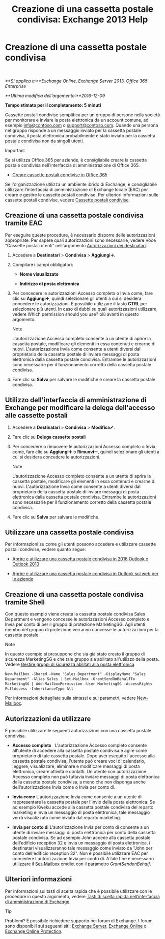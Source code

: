 ﻿---
title: 'Creazione di una cassetta postale condivisa: Exchange 2013 Help'
TOCTitle: Creazione di una cassetta postale condivisa
ms:assetid: d34bc827-1e83-4a7f-a219-8ba9c19fe24b
ms:mtpsurl: https://technet.microsoft.com/it-it/library/JJ150570(v=EXCHG.150)
ms:contentKeyID: 50481753
ms.date: 05/22/2018
mtps_version: v=EXCHG.150
ms.translationtype: MT
---

# Creazione di una cassetta postale condivisa

 

_**Si applica a:**Exchange Online, Exchange Server 2013, Office 365 Enterprise_

_**Ultima modifica dell'argomento:**2016-12-09_

**Tempo stimato per il completamento: 5 minuti**

Cassette postali condivise semplifica per un gruppo di persone nella società per monitorare e inviare la posta elettronica da un account comune, ad esempio info@contoso.com o support@contoso.com. Quando una persona nel gruppo risponde a un messaggio inviato per la cassetta postale condivisa, il posta elettronica probabilmente è stato inviato per la cassetta postale condivisa non da singoli utenti.


> [!IMPORTANT]
> Se si utilizza Office 365 per aziende, è consigliabile creare la cassetta postale condivisa nell'interfaccia di amministrazione di Office 365. 
> <UL>
> <LI>
> <P><A href="https://go.microsoft.com/fwlink/p/?linkid=834766">Creare cassette postali condivise in Office 365</A></P></LI></UL>



Se l'organizzazione utilizza un ambiente ibrido di Exchange, è consigliabile utilizzare l'interfaccia di amministrazione di Exchange locale (EAC) per creare e gestire le cassette postali condivise. Per ulteriori informazioni sulle cassette postali condivise, vedere [Cassette postali condivise](shared-mailboxes-exchange-2013-help.md).

## Creazione di una cassetta postale condivisa tramite EAC

Per eseguire queste procedure, è necessario disporre delle autorizzazioni appropriate. Per sapere quali autorizzazioni sono necessarie, vedere Voce "Cassette postali utenti" nell'argomento [Autorizzazioni dei destinatari](recipients-permissions-exchange-2013-help.md).

1.  Accedere a **Destinatari** \> **Condivisa** \> **Aggiungi**![Icona Aggiungi](images/JJ218640.c1e75329-d6d7-4073-a27d-498590bbb558(EXCHG.150).gif "Icona Aggiungi").

2.  Compilare i campi obbligatori:
    
      - **Nome visualizzato**
    
      - **Indirizzo di posta elettronica**

3.  Per concedere le autorizzazioni Accesso completo o Invia come, fare clic su **Aggiungi**![Icona Aggiungi](images/JJ218640.c1e75329-d6d7-4073-a27d-498590bbb558(EXCHG.150).gif "Icona Aggiungi"), quindi selezionare gli utenti a cui si desidera concedere le autorizzazioni. È possibile utilizzare il tasto **CTRL** per selezionare più utenti. In caso di dubbi su quali autorizzazioni utilizzare, vedere Which permission should you use? più avanti in questo argomento.
    

    > [!NOTE]
    > L'autorizzazione Accesso completo consente a un utente di aprire la cassetta postale, modificare gli elementi in essa contenuti e crearne di nuovi. L'autorizzazione Invia come consente a utenti diversi dal proprietario della cassetta postale di inviare messaggi di posta elettronica dalla cassetta postale condivisa. Entrambe le autorizzazioni sono necessarie per il funzionamento corretto della cassetta postale condivisa.



4.  Fare clic su **Salva** per salvare le modifiche e creare la cassetta postale condivisa.

## Utilizzo dell'interfaccia di amministrazione di Exchange per modificare la delega dell'accesso alle cassette postali

1.  Accedere a **Destinatari** \> **Condivisa** \> **Modifica**![Icona Modifica](images/JJ218640.6f53ccb2-1f13-4c02-bea0-30690e6ea71d(EXCHG.150).gif "Icona Modifica").

2.  Fare clic su **Delega cassette postali**

3.  Per concedere o rimuovere le autorizzazioni Accesso completo o Invia come, fare clic su **Aggiungi**![Icona Aggiungi](images/JJ218640.c1e75329-d6d7-4073-a27d-498590bbb558(EXCHG.150).gif "Icona Aggiungi") o **Rimuovi**![Icona Rimuovi](images/JJ657492.479b6ced-8d64-4277-a725-f17fea202b28(EXCHG.150).gif "Icona Rimuovi"), quindi selezionare gli utenti a cui si desidera concedere le autorizzazioni.
    

    > [!NOTE]
    > L'autorizzazione Accesso completo consente a un utente di aprire la cassetta postale, modificare gli elementi in essa contenuti e crearne di nuovi. L'autorizzazione Invia come consente a utenti diversi dal proprietario della cassetta postale di inviare messaggi di posta elettronica dalla cassetta postale condivisa. Entrambe le autorizzazioni sono necessarie per il funzionamento corretto della cassetta postale condivisa.



4.  Fare clic su **Salva** per salvare le modifiche.

## Utilizzare una cassetta postale condivisa

Per informazioni su come gli utenti possono accedere e utilizzare cassette postali condivise, vedere quanto segue:

  - [Aprire e utilizzare una cassetta postale condivisa in 2016 Outlook e Outlook 2013](https://go.microsoft.com/fwlink/p/?linkid=834764)

  - [Aprire e utilizzare una cassetta postale condivisa in Outlook sul web per le aziende](https://go.microsoft.com/fwlink/p/?linkid=834766)

## Creazione di una cassetta postale condivisa tramite Shell

Con questo esempio viene creata la cassetta postale condivisa Sales Department e vengono concesse le autorizzazioni Accesso completo e Invia per conto di per il gruppo di protezione MarketingSG. Agli utenti membri del gruppo di protezione verranno concesse le autorizzazioni per la cassetta postale.


> [!NOTE]
> In questo esempio si presuppone che sia già stato creato il gruppo di sicurezza MarketingSG e che tale gruppo sia abilitato all'utilizzo della posta. Vedere <A href="manage-mail-enabled-security-groups-exchange-2013-help.md">Gestire gruppi di sicurezza abilitati alla posta elettronica</A>.



    New-Mailbox -Shared -Name "Sales Department" -DisplayName "Sales Department" -Alias Sales | Set-Mailbox -GrantSendOnBehalfTo MarketingSG | Add-MailboxPermission -User MarketingSG -AccessRights FullAccess -InheritanceType All

Per informazioni dettagliate sulla sintassi e sui parametri, vedere [New-Mailbox](https://technet.microsoft.com/it-it/library/aa997663\(v=exchg.150\)).

## Autorizzazioni da utilizzare

È possibile utilizzare le seguenti autorizzazioni con una cassetta postale condivisa.

  - **Accesso completo**   L'autorizzazione Accesso completo consente all'utente di accedere alla cassetta postale condivisa e agire come proprietario di tale cassetta postale. Dopo aver eseguito l'accesso alla cassetta postale condivisa, l'utente può creare voci di calendario, leggere, visualizzare, eliminare e modificare messaggi di posta elettronica, creare attività e contatti. Un utente con autorizzazione Accesso completo non può tuttavia inviare messaggi di posta elettronica dalla cassetta postale condivisa, a meno che non disponga anche dell'autorizzazione Invia come o Invia per conto di.

  - **Invia come** L'autorizzazione Invia come consente a un utente di rappresentare la cassetta postale per l'invio della posta elettronica. Se ad esempio Kweku accede alla cassetta postale condivisa del reparto marketing e invia un messaggio di posta elettronica, tale messaggio verrà visualizzato come inviato dal reparto marketing.

  - **Invia per conto di** L'autorizzazione Invia per conto di consente a un utente di inviare messaggi di posta elettronica per conto della cassetta postale condivisa. Se ad esempio John accede alla cassetta postale dell'edificio reception 32 e invia un messaggio di posta elettronica, i destinatari visualizzeranno tale messaggio come inviato da "John per conto dell'edificio reception 32". Non è possibile utilizzare EAC per concedere l'autorizzazione Invia per conto di. A tale fine è necessario utilizzare il [Set-Mailbox](https://technet.microsoft.com/it-it/library/bb123981\(v=exchg.150\)) cmdlet con il parametro *GrantSendonBehalf*.

## Ulteriori informazioni

Per informazioni sui tasti di scelta rapida che è possibile utilizzare con le procedure in questo argomento, vedere [Tasti di scelta rapida nell'interfaccia di amministrazione di Exchange](keyboard-shortcuts-in-the-exchange-admin-center-exchange-online-protection-help.md).


> [!TIP]
> Problemi? È possibile richiedere supporto nei forum di Exchange. I forum sono disponibili sui seguenti siti: <A href="https://go.microsoft.com/fwlink/p/?linkid=60612">Exchange Server</A>, <A href="https://go.microsoft.com/fwlink/p/?linkid=267542">Exchange Online</A> o <A href="https://go.microsoft.com/fwlink/p/?linkid=285351">Exchange Online Protection</A>.


